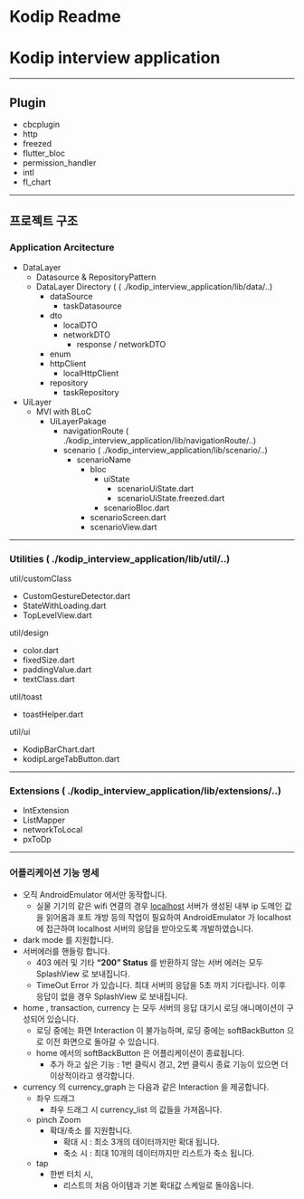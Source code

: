 # Kodip Readme

# Kodip interview application

---

## Plugin

- cbcplugin
- http
- freezed
- flutter_bloc
- permission_handler
- intl
- fl_chart

---

## 프로젝트 구조

### Application Arcitecture

- DataLayer
    - Datasource & RepositoryPattern
    - DataLayer Directory ( ( ./kodip_interview_application/lib/data/..)
        - dataSource
            - taskDatasource
        - dto
            - localDTO
            - networkDTO
                - response / networkDTO
        - enum
        - httpClient
            - localHttpClient
        - repository
            - taskRepository
- UiLayer
    - MVI  with BLoC
        - UiLayerPakage
            - navigationRoute ( ./kodip_interview_application/lib/navigationRoute/..)
            - scenario  ( ./kodip_interview_application/lib/scenario/..)
                - scenarioName
                    - bloc
                        - uiState
                            - scenarioUiState.dart
                            - scenarioUiState.freezed.dart
                        - scenarioBloc.dart
                    - scenarioScreen.dart
                    - scenarioView.dart

---

### Utilities ( ./kodip_interview_application/lib/util/..)

util/customClass

- CustomGestureDetector.dart
- StateWithLoading.dart
- TopLevelView.dart

util/design

- color.dart
- fixedSize.dart
- paddingValue.dart
- textClass.dart

util/toast

- toastHelper.dart

util/ui

- KodipBarChart.dart
- kodipLargeTabButton.dart

---

### Extensions  ( ./kodip_interview_application/lib/extensions/..)

- IntExtension
- ListMapper
- networkToLocal
- pxToDp

---

### 어플리케이션 기능 명세

- 오직 AndroidEmulator 에서만 동작합니다.
    - 실물 기기의 같은 wifi 연결의 경우 [localhost](http://localhost) 서버가 생성된 내부 ip 도메인 값을 읽어옴과 포트 개방 등의 작업이 필요하여 AndroidEmulator 가 localhost 에 접근하여 localhost 서버의 응답을 받아오도록 개발하였습니다.
- dark mode 를 지원합니다.
- 서버에러를 핸들링 합니다.
    - 403 에러 및 기타 **“200” Status** 를 반환하지 않는 서버 에러는 모두 SplashView 로 보내집니다.
    - TimeOut Error 가 있습니다. 최대 서버의 응답을 5초 까지 기다립니다. 이후 응답이 없을 경우 SplashView 로 보내집니다.
- home , transaction, currency 는 모두 서버의 응답 대기시 로딩 애니메이션이 구성되어 있습니다.
    - 로딩 중에는 화면 Interaction 이 불가능하며, 로딩 중에는 softBackButton 으로 이전 화면으로 돌아갈 수 있습니다.
    - home 에서의 softBackButton 은 어플리케이션이 종료됩니다.
        - 추가 하고 싶은 기능 :  1번 클릭시 경고, 2번 클릭시 종료 기능이 있으면 더 이상적이라고 생각합니다.
- currency 의 currency_graph 는 다음과 같은 Interaction 을 제공합니다.
    - 좌우 드래그
        - 좌우 드래그 시 currency_list 의 값들을 가져옵니다.
    - pinch Zoom
        - 확대/축소 를 지원합니다.
            - 확대 시 : 최소 3개의 데이터까지만 확대 됩니다.
            - 축소 시 : 최대 10개의 데이터까지만 리스트가 축소 됩니다.
    - tap
        - 한번 터치 시,
            - 리스트의 처음 아이템과 기본 확대값 스케일로 돌아옵니다.